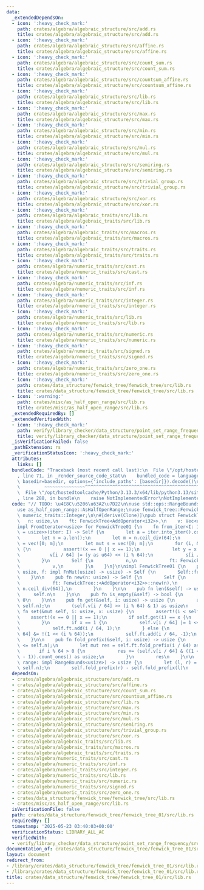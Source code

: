 ```yaml
---
data:
  _extendedDependsOn:
  - icon: ':heavy_check_mark:'
    path: crates/algebra/algebraic_structure/src/add.rs
    title: crates/algebra/algebraic_structure/src/add.rs
  - icon: ':heavy_check_mark:'
    path: crates/algebra/algebraic_structure/src/affine.rs
    title: crates/algebra/algebraic_structure/src/affine.rs
  - icon: ':heavy_check_mark:'
    path: crates/algebra/algebraic_structure/src/count_sum.rs
    title: crates/algebra/algebraic_structure/src/count_sum.rs
  - icon: ':heavy_check_mark:'
    path: crates/algebra/algebraic_structure/src/countsum_affine.rs
    title: crates/algebra/algebraic_structure/src/countsum_affine.rs
  - icon: ':heavy_check_mark:'
    path: crates/algebra/algebraic_structure/src/lib.rs
    title: crates/algebra/algebraic_structure/src/lib.rs
  - icon: ':heavy_check_mark:'
    path: crates/algebra/algebraic_structure/src/max.rs
    title: crates/algebra/algebraic_structure/src/max.rs
  - icon: ':heavy_check_mark:'
    path: crates/algebra/algebraic_structure/src/min.rs
    title: crates/algebra/algebraic_structure/src/min.rs
  - icon: ':heavy_check_mark:'
    path: crates/algebra/algebraic_structure/src/mul.rs
    title: crates/algebra/algebraic_structure/src/mul.rs
  - icon: ':heavy_check_mark:'
    path: crates/algebra/algebraic_structure/src/semiring.rs
    title: crates/algebra/algebraic_structure/src/semiring.rs
  - icon: ':heavy_check_mark:'
    path: crates/algebra/algebraic_structure/src/trivial_group.rs
    title: crates/algebra/algebraic_structure/src/trivial_group.rs
  - icon: ':heavy_check_mark:'
    path: crates/algebra/algebraic_structure/src/xor.rs
    title: crates/algebra/algebraic_structure/src/xor.rs
  - icon: ':heavy_check_mark:'
    path: crates/algebra/algebraic_traits/src/lib.rs
    title: crates/algebra/algebraic_traits/src/lib.rs
  - icon: ':heavy_check_mark:'
    path: crates/algebra/algebraic_traits/src/macros.rs
    title: crates/algebra/algebraic_traits/src/macros.rs
  - icon: ':heavy_check_mark:'
    path: crates/algebra/algebraic_traits/src/traits.rs
    title: crates/algebra/algebraic_traits/src/traits.rs
  - icon: ':heavy_check_mark:'
    path: crates/algebra/numeric_traits/src/cast.rs
    title: crates/algebra/numeric_traits/src/cast.rs
  - icon: ':heavy_check_mark:'
    path: crates/algebra/numeric_traits/src/inf.rs
    title: crates/algebra/numeric_traits/src/inf.rs
  - icon: ':heavy_check_mark:'
    path: crates/algebra/numeric_traits/src/integer.rs
    title: crates/algebra/numeric_traits/src/integer.rs
  - icon: ':heavy_check_mark:'
    path: crates/algebra/numeric_traits/src/lib.rs
    title: crates/algebra/numeric_traits/src/lib.rs
  - icon: ':heavy_check_mark:'
    path: crates/algebra/numeric_traits/src/numeric.rs
    title: crates/algebra/numeric_traits/src/numeric.rs
  - icon: ':heavy_check_mark:'
    path: crates/algebra/numeric_traits/src/signed.rs
    title: crates/algebra/numeric_traits/src/signed.rs
  - icon: ':heavy_check_mark:'
    path: crates/algebra/numeric_traits/src/zero_one.rs
    title: crates/algebra/numeric_traits/src/zero_one.rs
  - icon: ':heavy_check_mark:'
    path: crates/data_structure/fenwick_tree/fenwick_tree/src/lib.rs
    title: crates/data_structure/fenwick_tree/fenwick_tree/src/lib.rs
  - icon: ':warning:'
    path: crates/misc/as_half_open_range/src/lib.rs
    title: crates/misc/as_half_open_range/src/lib.rs
  _extendedRequiredBy: []
  _extendedVerifiedWith:
  - icon: ':heavy_check_mark:'
    path: verify/library_checker/data_structure/point_set_range_frequency/src/main.rs
    title: verify/library_checker/data_structure/point_set_range_frequency/src/main.rs
  _isVerificationFailed: false
  _pathExtension: rs
  _verificationStatusIcon: ':heavy_check_mark:'
  attributes:
    links: []
  bundledCode: "Traceback (most recent call last):\n  File \"/opt/hostedtoolcache/Python/3.13.3/x64/lib/python3.13/site-packages/onlinejudge_verify/documentation/build.py\"\
    , line 71, in _render_source_code_stat\n    bundled_code = language.bundle(stat.path,\
    \ basedir=basedir, options={'include_paths': [basedir]}).decode()\n          \
    \         ~~~~~~~~~~~~~~~^^^^^^^^^^^^^^^^^^^^^^^^^^^^^^^^^^^^^^^^^^^^^^^^^^^^^^^^^^^^^^^^^^\n\
    \  File \"/opt/hostedtoolcache/Python/3.13.3/x64/lib/python3.13/site-packages/onlinejudge_verify/languages/rust.py\"\
    , line 288, in bundle\n    raise NotImplementedError\nNotImplementedError\n"
  code: "// TODO: \u4E8C\u5206\u63A2\u7D22\n\nuse std::ops::RangeBounds;\n\nuse algebraic_structure::magma::AddOperator;\n\
    use as_half_open_range::AsHalfOpenRange;\nuse fenwick_tree::FenwickTree;\nuse\
    \ numeric_traits::Integer;\n\n#[derive(Clone)]\npub struct FenwickTree01 {\n \
    \   n: usize,\n    ft: FenwickTree<AddOperator<i32>>,\n    v: Vec<u64>,\n}\n\n\
    impl FromIterator<usize> for FenwickTree01 {\n    fn from_iter<I: IntoIterator<Item\
    \ = usize>>(iter: I) -> Self {\n        let a = iter.into_iter().collect::<Vec<_>>();\n\
    \        let n = a.len();\n        let m = n.ceil_div(64);\n        let mut v\
    \ = vec![0; m];\n        let mut s = vec![0; m];\n        for (i, &x) in a.iter().enumerate()\
    \ {\n            assert!(x == 0 || x == 1);\n            let y = x as i32;\n \
    \           v[i / 64] |= (y as u64) << (i % 64);\n            s[i / 64] += y;\n\
    \        }\n        Self {\n            n,\n            ft: FenwickTree::<AddOperator<i32>>::from_iter(s),\n\
    \            v,\n        }\n    }\n}\n\nimpl FenwickTree01 {\n    pub fn from_fn(n:\
    \ usize, f: impl FnMut(usize) -> usize) -> Self {\n        Self::from_iter((0..n).map(f))\n\
    \    }\n\n    pub fn new(n: usize) -> Self {\n        Self {\n            n,\n\
    \            ft: FenwickTree::<AddOperator<i32>>::new(n),\n            v: vec![0;\
    \ n.ceil_div(64)],\n        }\n    }\n\n    pub fn len(&self) -> usize {\n   \
    \     self.n\n    }\n\n    pub fn is_empty(&self) -> bool {\n        self.n ==\
    \ 0\n    }\n\n    pub fn get(&self, i: usize) -> usize {\n        assert!(i <\
    \ self.n);\n        (self.v[i / 64] >> (i % 64) & 1) as usize\n    }\n\n    pub\
    \ fn set(&mut self, i: usize, x: usize) {\n        assert!(i < self.n);\n    \
    \    assert!(x == 0 || x == 1);\n        if self.get(i) == x {\n            return;\n\
    \        }\n        if x == 1 {\n            self.v[i / 64] |= 1 << (i % 64);\n\
    \            self.ft.add(i / 64, 1);\n        } else {\n            self.v[i /\
    \ 64] &= !(1 << (i % 64));\n            self.ft.add(i / 64, -1);\n        }\n\
    \    }\n\n    pub fn fold_prefix(&self, i: usize) -> usize {\n        assert!(i\
    \ <= self.n);\n        let mut res = self.ft.fold_prefix(i / 64) as usize;\n \
    \       if i % 64 > 0 {\n            res += (self.v[i / 64] & ((1 << (i % 64))\
    \ - 1)).count_ones() as usize;\n        }\n        res\n    }\n\n    pub fn fold(&self,\
    \ range: impl RangeBounds<usize>) -> usize {\n        let (l, r) = range.as_half_open_range(0,\
    \ self.n);\n        self.fold_prefix(r) - self.fold_prefix(l)\n    }\n}\n"
  dependsOn:
  - crates/algebra/algebraic_structure/src/add.rs
  - crates/algebra/algebraic_structure/src/affine.rs
  - crates/algebra/algebraic_structure/src/count_sum.rs
  - crates/algebra/algebraic_structure/src/countsum_affine.rs
  - crates/algebra/algebraic_structure/src/lib.rs
  - crates/algebra/algebraic_structure/src/max.rs
  - crates/algebra/algebraic_structure/src/min.rs
  - crates/algebra/algebraic_structure/src/mul.rs
  - crates/algebra/algebraic_structure/src/semiring.rs
  - crates/algebra/algebraic_structure/src/trivial_group.rs
  - crates/algebra/algebraic_structure/src/xor.rs
  - crates/algebra/algebraic_traits/src/lib.rs
  - crates/algebra/algebraic_traits/src/macros.rs
  - crates/algebra/algebraic_traits/src/traits.rs
  - crates/algebra/numeric_traits/src/cast.rs
  - crates/algebra/numeric_traits/src/inf.rs
  - crates/algebra/numeric_traits/src/integer.rs
  - crates/algebra/numeric_traits/src/lib.rs
  - crates/algebra/numeric_traits/src/numeric.rs
  - crates/algebra/numeric_traits/src/signed.rs
  - crates/algebra/numeric_traits/src/zero_one.rs
  - crates/data_structure/fenwick_tree/fenwick_tree/src/lib.rs
  - crates/misc/as_half_open_range/src/lib.rs
  isVerificationFile: false
  path: crates/data_structure/fenwick_tree/fenwick_tree_01/src/lib.rs
  requiredBy: []
  timestamp: '2025-05-23 03:40:03+00:00'
  verificationStatus: LIBRARY_ALL_AC
  verifiedWith:
  - verify/library_checker/data_structure/point_set_range_frequency/src/main.rs
documentation_of: crates/data_structure/fenwick_tree/fenwick_tree_01/src/lib.rs
layout: document
redirect_from:
- /library/crates/data_structure/fenwick_tree/fenwick_tree_01/src/lib.rs
- /library/crates/data_structure/fenwick_tree/fenwick_tree_01/src/lib.rs.html
title: crates/data_structure/fenwick_tree/fenwick_tree_01/src/lib.rs
---
```


